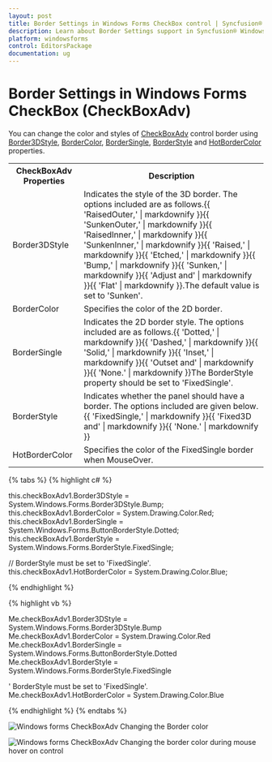 ```yaml
---
layout: post
title: Border Settings in Windows Forms CheckBox control | Syncfusion®
description: Learn about Border Settings support in Syncfusion® Windows Forms CheckBox (CheckBoxAdv) control and more details.
platform: windowsforms
control: EditorsPackage
documentation: ug
---
```


# Border Settings in Windows Forms CheckBox (CheckBoxAdv)

You can change the color and styles of [CheckBoxAdv](https://help.syncfusion.com/cr/windowsforms/Syncfusion.Windows.Forms.Tools.CheckBoxAdv.html) control border using [Border3DStyle](https://help.syncfusion.com/cr/windowsforms/Syncfusion.Windows.Forms.Tools.CheckRadioBase.html#Syncfusion_Windows_Forms_Tools_CheckRadioBase_Border3DStyle), [BorderColor](https://help.syncfusion.com/cr/windowsforms/Syncfusion.Windows.Forms.Tools.CheckRadioBase.html#Syncfusion_Windows_Forms_Tools_CheckRadioBase_BorderColor), [BorderSingle](https://help.syncfusion.com/cr/windowsforms/Syncfusion.Windows.Forms.Tools.CheckRadioBase.html#Syncfusion_Windows_Forms_Tools_CheckRadioBase_BorderSingle), [BorderStyle](https://help.syncfusion.com/cr/windowsforms/Syncfusion.Windows.Forms.Tools.CheckRadioBase.html#Syncfusion_Windows_Forms_Tools_CheckRadioBase_BorderStyle) and [HotBorderColor](https://help.syncfusion.com/cr/windowsforms/Syncfusion.Windows.Forms.Tools.CheckRadioBase.html#Syncfusion_Windows_Forms_Tools_CheckRadioBase_HotBorderColor) properties.

<table>
<tr>
<th>
CheckBoxAdv Properties</th><th>
Description</th></tr>
<tr>
<td>
Border3DStyle</td><td>
Indicates the style of the 3D border. The options included are as follows.{{ 'RaisedOuter,' | markdownify }}{{ 'SunkenOuter,' | markdownify }}{{ 'RaisedInner,' | markdownify }}{{ 'SunkenInner,' | markdownify }}{{ 'Raised,' | markdownify }}{{ 'Etched,' | markdownify }}{{ 'Bump,' | markdownify }}{{ 'Sunken,' | markdownify }}{{ 'Adjust and' | markdownify }}{{ 'Flat' | markdownify }}.The default value is set to 'Sunken'.</td></tr>
<tr>
<td>
BorderColor</td><td>
Specifies the color of the 2D border.</td></tr>
<tr>
<td>
BorderSingle</td><td>
Indicates the 2D border style. The options included are as follows.{{ 'Dotted,' | markdownify }}{{ 'Dashed,' | markdownify }}{{ 'Solid,' | markdownify }}{{ 'Inset,' | markdownify }}{{ 'Outset and' | markdownify }}{{ 'None.' | markdownify }}The BorderStyle property should be set to 'FixedSingle'.</td></tr>
<tr>
<td>
BorderStyle</td><td>
Indicates whether the panel should have a border. The options included are given below.{{ 'FixedSingle,' | markdownify }}{{ 'Fixed3D and' | markdownify }}{{ 'None.' | markdownify }}</td></tr>
<tr>
<td>
HotBorderColor</td><td>
Specifies the color of the FixedSingle border when MouseOver.</td></tr>
</table>

{% tabs %}
{% highlight c# %}

this.checkBoxAdv1.Border3DStyle = System.Windows.Forms.Border3DStyle.Bump;
this.checkBoxAdv1.BorderColor = System.Drawing.Color.Red;
this.checkBoxAdv1.BorderSingle = System.Windows.Forms.ButtonBorderStyle.Dotted;
this.checkBoxAdv1.BorderStyle = System.Windows.Forms.BorderStyle.FixedSingle;

// BorderStyle must be set to 'FixedSingle'.
this.checkBoxAdv1.HotBorderColor = System.Drawing.Color.Blue;

{% endhighlight %}

{% highlight vb %}

Me.checkBoxAdv1.Border3DStyle = System.Windows.Forms.Border3DStyle.Bump
Me.checkBoxAdv1.BorderColor = System.Drawing.Color.Red
Me.checkBoxAdv1.BorderSingle = System.Windows.Forms.ButtonBorderStyle.Dotted
Me.checkBoxAdv1.BorderStyle = System.Windows.Forms.BorderStyle.FixedSingle

' BorderStyle must be set to 'FixedSingle'.
Me.checkBoxAdv1.HotBorderColor = System.Drawing.Color.Blue

{% endhighlight %}
{% endtabs %}

![Windows forms CheckBoxAdv Changing the Border color](Overview_images/CheckBoxAdv_bordercolor.jpeg)

![Windows forms CheckBoxAdv Changing the border color during mouse hover on control](Overview_images/CheckBoxAdv_changebordercolor.jpeg)
